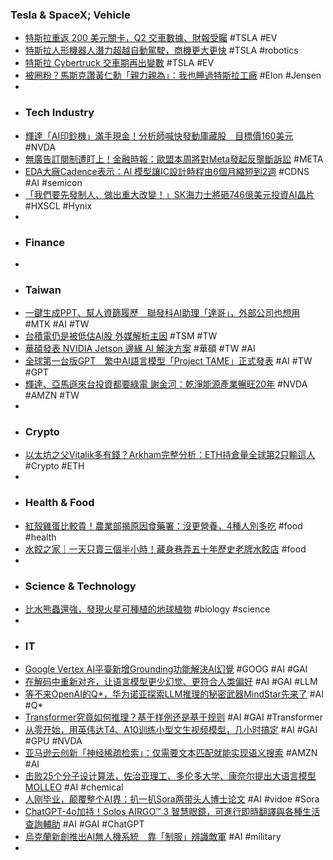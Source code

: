 ### Tesla & SpaceX; Vehicle
- [特斯拉重返 200 美元關卡，Q2 交車數據、財報受矚](https://finance.technews.tw/2024/07/01/tesla-stock-price-back-to-200-dollars/) #TSLA #EV
- [特斯拉人形機器人潛力超越自動駕駛，商機更大更快](https://www.cmoney.tw/notes/note-detail.aspx?nid=841112) #TSLA #robotics
- [特斯拉 Cybertruck 交車期再出變數](https://www.inside.com.tw/article/35465-tesla-cybertruck-elon-foundation-series) #TSLA #EV
- [被圈粉？馬斯克讚黃仁勳「親力親為」：我也睡過特斯拉工廠](https://tw.news.yahoo.com/被圈粉-馬斯克讚黃仁勳-親力親為-我也睡過特斯拉工廠-081739647.html) #Elon #Jensen
-
- ### Tech Industry
- [輝達「AI印鈔機」滿手現金！分析師喊快發動庫藏股　目標價160美元](https://finance.ettoday.net/news/2767740) #NVDA
- [無廣告訂閱制遭盯上！金融時報：歐盟本周將對Meta發起反壟斷訴訟](https://news.cnyes.com/news/id/5620895) #META
- [EDA大廠Cadence表示：AI 模型讓IC設計時程由6個月縮短到2週](https://uanalyze.com.tw/articles/278395553) #CDNS #AI #semicon
- [「我們要先發制人、做出重大改變！」SK海力士將砸746億美元投資AI晶片](https://www.bnext.com.tw/article/79590/sk-hynix-74.6-billion-ai-chips-2028) #HXSCL #Hynix
-
- ### Finance
-
- ### Taiwan
- [一鍵生成PPT、幫人資篩履歷　聯發科AI助理「達哥」，外部公司也想用](https://www.cw.com.tw/article/5130977) #MTK #AI #TW
- [台積電仍是被低估AI股 外媒解析主因](https://ec.ltn.com.tw/article/breakingnews/4720818) #TSM #TW
- [華碩發表 NVIDIA Jetson 邊緣 AI 解決方案](https://money.udn.com/money/story/5612/8066313) #華碩 #TW #AI
- [全球第一台版GPT　繁中AI語言模型「Project TAME」正式發表](https://hakkanews.tw/2024/07/01/fuse-ai-language-model-project-tame%e3%80%80/) #AI #TW #GPT
- [輝達、亞馬遜來台投資都要綠電 謝金河：乾淨能源產業暢旺20年](https://www.wealth.com.tw/articles/d0d4f141-3d06-4d2b-8afe-a1431364d0b1) #NVDA #AMZN #TW
-
- ### Crypto
- [以太坊之父Vitalik多有錢？Arkham完整分析：ETH持倉量全球第2只輸這人](https://www.blocktempo.com/analyze-how-much-asset-does-vitalik-have/) #Crypto #ETH
-
- ### Health & Food
- [紅殼雞蛋比較貴！農業部揭原因食藥署：沒更營養，4種人別多吃](https://www.msn.com/zh-tw/news/living/紅殼雞蛋比較貴-農業部揭原因-食藥署-沒更營養-4種人別多吃/ar-BB1oUKTM) #food #health
- [水餃之家｜一天只賣三個半小時！藏身巷弄五十年歷史老牌水餃店](https://letsplay.tw/shuaj/) #food
-
- ### Science & Technology
- [比水熊蟲還強，發現火星可種植的地球植物](https://technews.tw/2024/07/01/syntrichia-caninervis-moss-plant-mars/) #biology #science
-
- ### IT
- [Google Vertex AI平臺新增Grounding功能解決AI幻覺](https://www.ithome.com.tw/news/163715) #GOOG #AI #GAI
- [在解码中重新对齐，让语言模型更少幻觉、更符合人类偏好](https://www.jiqizhixin.com/articles/2024-07-01-8) #AI #GAI #LLM
- [等不来OpenAI的Q*，华为诺亚探索LLM推理的秘密武器MindStar先来了](https://www.jiqizhixin.com/articles/2024-07-01-9) #AI #Q*
- [Transformer究竟如何推理？基于样例还是基于规则](https://www.jiqizhixin.com/articles/2024-06-29) #AI #GAI #Transformer
- [从零开始，用英伟达T4、A10训练小型文生视频模型，几小时搞定](https://www.jiqizhixin.com/articles/2024-07-01-6) #AI #GAI #GPU #NVDA
- [亚马逊云创新「神经稀疏检索」：仅需要文本匹配就能实现语义搜索](https://www.jiqizhixin.com/articles/2024-07-01-5) #AMZN #AI
- [击败25个分子设计算法，佐治亚理工、多伦多大学、康奈尔提出大语言模型MOLLEO](https://www.jiqizhixin.com/articles/2024-07-01-15) #AI #chemical
- [人刚毕业，颠覆整个AI界：扒一扒Sora两带头人博士论文](https://www.jiqizhixin.com/articles/2024-07-01-11) #AI #vidoe #Sora
- [ChatGPT-4o加持！Solos AIRGO™ 3 智慧眼鏡，可進行即時翻譯與各種生活查詢輔助](https://www.kocpc.com.tw/archives/553448) #AI #GAI #ChatGPT
- [烏克蘭新創推出AI無人機系統　靠「制服」辨識敵軍](https://www.nownews.com/news/6460315) #AI #military
-